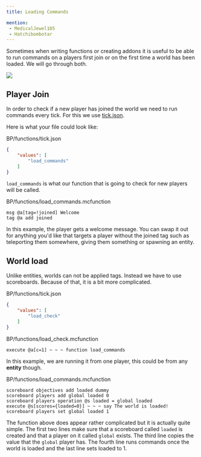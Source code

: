 ```yaml
---
title: Loading Commands

mention:
 - MedicalJewel105
 - Hatchibombotar
---
```


Sometimes when writing functions or creating addons it is useful to be able to run commands on a players first join or on the first time a world has been loaded. We will go through both.

![](/assets/images/commands/loading-commands/loading-commands-showcase.gif)

## Player Join
In order to check if a new player has joined the world we need to run commands every tick. For this we use [tick.json](/commands/mcfunction.html#creating-tick-json).

Here is what your file could look like: 

<CodeHeader>BP/functions/tick.json</CodeHeader>

```json
{
    "values": [
        "load_commands"
    ]
}
```
`load_commands` is what our function that is going to check for new players will be called.

<CodeHeader>BP/functions/load_commands.mcfunction</CodeHeader>

```
msg @a[tag=!joined] Welcome
tag @a add joined
```

In this example, the player gets a welcome message. You can swap it out for anything you'd like that targets a player without the joined tag such as teleporting them somewhere, giving them something or spawning an entity.

## World load
Unlike entities, worlds can not be applied tags. Instead we have to use scoreboards. Because of that, it is a bit more complicated.

<CodeHeader>BP/functions/tick.json</CodeHeader>

```json
{
    "values": [
        "load_check"
    ]
}
```

<CodeHeader>BP/functions/load_check.mcfunction</CodeHeader>

```
execute @a[c=1] ~ ~ ~ function load_commands
```

In this example, we are running it from one player, this could be from any **entity** though.

<CodeHeader>BP/functions/load_commands.mcfunction</CodeHeader>

```
scoreboard objectives add loaded dummy
scoreboard players add global loaded 0
scoreboard players operation @s loaded = global loaded
execute @s[scores={loaded=0}] ~ ~ ~ say The world is loaded!
scoreboard players set global loaded 1
```

The function above does appear rather complicated but it is actually quite simple. The first two lines make sure that a scoreboard called `loaded` is created and that a player on it called `global` exists. The third line copies the value that the `global` player has. The fourth line runs commands once the world is loaded and the last line sets loaded to 1.
